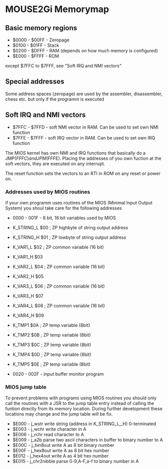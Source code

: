 
# MOUSE2Gi Memorymap

## Basic memory regions 

 - $0000 - $00FF   - Zeropage
 - $0100 - $01FF   - Stack
 - $0200 - $DFFF   - RAM (depends on how much memory is configured)
 - $E000 - $FFFF   - ROM
 
 except $7FFC to $7FFF, see "Soft IRQ and NMI vectors"

## Special addresses

 Some address spaces (zeropage) are used by the assembler, disassembler, chess etc. 
 but only if the programm is executed

## Soft IRQ and NMI vectors

 - $7FFC - $7FFD - soft NMI vector in RAM. Can be used to set own NMI function
 - $7FFE - $7FFF - soft IRQ vector in RAM. Can be used to set own IRQ function

 The MIOS kernel has own NMI and IRQ functions that basically do a JMP($FFFC) and JPM($FFFE).
 Placing the addresses of you own fuction at the soft vectors, they are executed on any interrupt.

 The reset function sets the vectors to an RTI in ROM on any reset or power on.

### Addresses used by MIOS routines

 if your own programm uses routines of the MIOS (Minimal Input Output System) you
 shoul take care for the following addresses

 - 0000 - 001F    - 8 bit, 16 bit variables used by MIOS
 
 - K_STRING_L   $00 ; ZP highbyte of string output address
 - K_STRING_H   $01 ; ZP lowbyte of string output address
 - K_VAR1_L     $02 ; ZP common variable (16 bit)
 - K_VAR1_H     $03
 - K_VAR2_L     $04 ; ZP common variable (16 bit)
 - K_VAR2_H     $05
 - K_VAR3_L     $06 ; ZP common variable (16 bit)
 - K_VAR3_H     $07
 - K_VAR4_L     $08 ; ZP common variable (16 bit)
 - K_VAR4_H     $09
 - K_TMP1       $0A ; ZP temp variable (8bit)
 - K_TMP2       $0B ; ZP temp variable (8bit)
 - K_TMP3       $0C ; ZP temp variable (8bit)
 - K_TMP4       $0D ; ZP temp variable (8bit)
 - K_TMP5       $0E ; ZP temp variable (8bit)

 - 0020 - 002F    - input buffer monitor program
 
### MIOS jump table

 To prevent problems with programs using MIOS routines you should only call the
 routines with a JSR to the jump table entry instead of calling the funtion directly 
 from its memory location. During further development these locations may change and 
 the jump table will be fix.

 - $E000 - j_wstr             write string (address in K_STRING_L,_H) 0-terminated
 - $E003 - j_wchr             write character in A
 - $E006 - j_rchr             read character to A
 - $E009 - j_a2b              parse two ascii characters in buffer to binary number to A
 - $E00C - j_bin8out          write A as 8 bit binary number
 - $E00F - j_hex8out          write A as 8 bit hex number
 - $E012 - j_hex4out          write A as 4 bit hex number
 - $E015 - j_chr2nibble       parse 0-9,A-F,a-f to binary number in A
 
